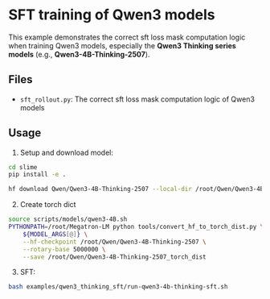 # SFT training of Qwen3 models

This example demonstrates the correct sft loss mask computation logic when training Qwen3 models, especially the **Qwen3 Thinking series models** (e.g., **Qwen3-4B-Thinking-2507**).

## Files

- `sft_rollout.py`: The correct sft loss mask computation logic of Qwen3 models

## Usage

1. Setup and download model:
```bash
cd slime
pip install -e .

hf download Qwen/Qwen3-4B-Thinking-2507 --local-dir /root/Qwen/Qwen3-4B-Thinking-2507
```

2. Create torch dict
```bash
source scripts/models/qwen3-4B.sh
PYTHONPATH=/root/Megatron-LM python tools/convert_hf_to_torch_dist.py \
    ${MODEL_ARGS[@]} \
    --hf-checkpoint /root/Qwen/Qwen3-4B-Thinking-2507 \
    --rotary-base 5000000 \
    --save /root/Qwen/Qwen3-4B-Thinking-2507_torch_dist
```

3. SFT:
```bash
bash examples/qwen3_thinking_sft/run-qwen3-4b-thinking-sft.sh
```
